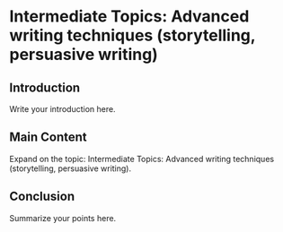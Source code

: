 # Intermediate Topics: Advanced writing techniques (storytelling, persuasive writing)

## Introduction

Write your introduction here.

## Main Content

Expand on the topic: Intermediate Topics: Advanced writing techniques (storytelling, persuasive writing).

## Conclusion

Summarize your points here.